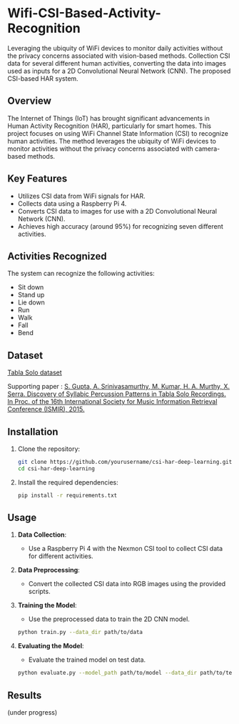 # Wifi-CSI-Based-Activity-Recognition

Leveraging the ubiquity of WiFi devices to monitor daily activities without the privacy concerns associated with vision-based methods. Collection CSI data for several different human activities, converting the data into images used as inputs for a 2D Convolutional Neural Network (CNN). The proposed CSI-based HAR system.

## Overview

The Internet of Things (IoT) has brought significant advancements in Human Activity Recognition (HAR), particularly for smart homes. This project focuses on using WiFi Channel State Information (CSI) to recognize human activities. The method leverages the ubiquity of WiFi devices to monitor activities without the privacy concerns associated with camera-based methods.

## Key Features

- Utilizes CSI data from WiFi signals for HAR.
- Collects data using a Raspberry Pi 4.
- Converts CSI data to images for use with a 2D Convolutional Neural Network (CNN).
- Achieves high accuracy (around 95%) for recognizing seven different activities.

## Activities Recognized

The system can recognize the following activities:
- Sit down
- Stand up
- Lie down
- Run
- Walk
- Fall
- Bend

## Dataset

[Tabla Solo dataset](https://zenodo.org/records/1267024?token=eyJhbGciOiJIUzUxMiIsImlhdCI6MTcxOTgzOTcwOSwiZXhwIjoxNzIyMzgzOTk5fQ.eyJpZCI6IjQzZTU5YzUxLTU4MzUtNDY2YS05NTMwLTdiNjNjM2QwM2I4NSIsImRhdGEiOnt9LCJyYW5kb20iOiJmYTdiOWYzYjg0NzRlN2JhZmUxNzM2ZTQyNTI5OWMxNSJ9.dtneEpBKf1MPDqzDS4AFmSkLCOdhLybXuM6lKNulwqyctV1LvJCTURSMXhdxZuiMIIc7uSHD2P1ZYTAHWfkMJQ)

Supporting paper : [S. Gupta, A. Srinivasamurthy, M. Kumar, H. A. Murthy, X. Serra. Discovery of Syllabic Percussion Patterns in Tabla Solo Recordings. In Proc. of the 16th International Society for Music Information Retrieval Conference (ISMIR), 2015.](http://hdl.handle.net/10230/25697)

## Installation

1. Clone the repository:
   ```bash
   git clone https://github.com/yourusername/csi-har-deep-learning.git
   cd csi-har-deep-learning
   ```

2. Install the required dependencies:
   ```bash
   pip install -r requirements.txt
   ```

## Usage

1. **Data Collection**:
   - Use a Raspberry Pi 4 with the Nexmon CSI tool to collect CSI data for different activities.

2. **Data Preprocessing**:
   - Convert the collected CSI data into RGB images using the provided scripts.

3. **Training the Model**:
   - Use the preprocessed data to train the 2D CNN model.
   ```bash
   python train.py --data_dir path/to/data
   ```

4. **Evaluating the Model**:
   - Evaluate the trained model on test data.
   ```bash
   python evaluate.py --model_path path/to/model --data_dir path/to/test_data
   ```

## Results

(under progress)
